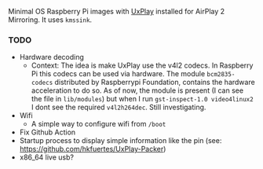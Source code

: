 Minimal OS Raspberry Pi images with [UxPlay](https://github.com/FDH2/UxPlay) installed for AirPlay 2 Mirroring. It uses `kmssink`.

### TODO
- Hardware decoding
  - Context: The idea is make UxPlay use the v4l2 codecs. In Raspberry Pi this codecs can be used via hardware. The module `bcm2835-codecs` distributed by Raspberrypi Foundation, contains the hardware acceleration to do so. As of now, the module is present (I can see the file in `lib/modules`) but when I run `gst-inspect-1.0 video4linux2` I dont see the required `v4l2h264dec`. Still investigating.
- Wifi
  - A simple way to configure wifi from `/boot`
- Fix Github Action
- Startup process to display simple information like the pin (see: https://github.com/hkfuertes/UxPlay-Packer)
- x86_64 live usb?

